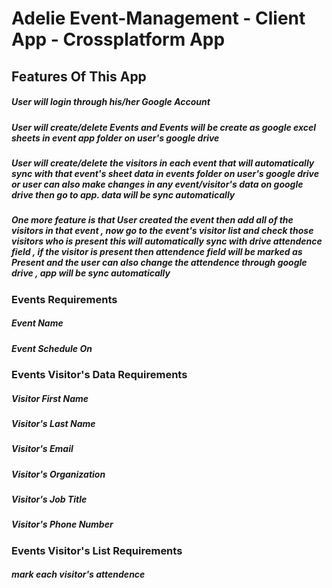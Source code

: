 # Adelie Event-Management - Client App - Crossplatform App

## Features Of This App

##### User will login through his/her Google Account

##### User will create/delete Events and Events will be create as google excel sheets in event app folder on user's google drive

##### User will create/delete the visitors in each event that will automatically sync with that event's sheet data in events folder on user's google drive or user can also make changes in any event/visitor's data on google drive then go to app. data will be sync automatically

##### One more feature is that User created the event then add all of the visitors in that event , now go to the event's visitor list and check those visitors who is present this will automatically sync with drive attendence field , if the visitor is present then attendence field will be marked as Present and the user can also change the attendence through google drive , app will be sync automatically 


### Events Requirements
##### Event Name
##### Event Schedule On 
 
### Events Visitor's Data Requirements
##### Visitor First Name
##### Visitor's Last Name
##### Visitor's Email
##### Visitor's Organization
##### Visitor's Job Title
##### Visitor's Phone Number 


### Events Visitor's List Requirements
##### mark each visitor's attendence

